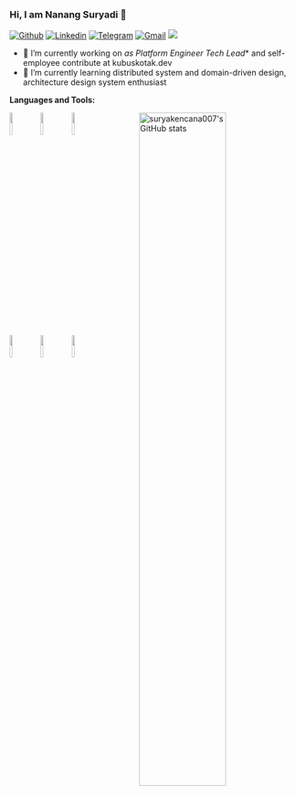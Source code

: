 ### Hi, I am Nanang Suryadi 👋

[![Github](https://img.shields.io/badge/-Github-000?style=flat&logo=Github&logoColor=white)](https://github.com/suryakencana007)
[![Linkedin](https://img.shields.io/badge/-LinkedIn-blue?style=flat&logo=Linkedin&logoColor=white)](https://www.linkedin.com/in/nanang.ask/)
[![Telegram](https://img.shields.io/badge/-Telegram-blue?style=flat&logo=Telegram&logoColor=white)](https://t.me/suryakencana007)
[![Gmail](https://img.shields.io/badge/-Gmail-c14438?style=flat&logo=Gmail&logoColor=white)](mailto:nanang.jobs@gmail.com)
![](https://komarev.com/ghpvc/?username=suryakencana007&color=blue&style=flat-square&label=Profile+visitors)

- 🔭 I’m currently working on *as Platform Engineer Tech Lead** and self-employee contribute at kubuskotak.dev
- 🌱 I’m currently learning distributed system and domain-driven design, architecture design system enthusiast

**Languages and Tools:** 
<p>
  <a href="https://github.com/suryakencana007">
    <img align="right" width="55%" src="https://github-readme-stats.vercel.app/api?username=suryakencana007&show_icons=true&line_height=27&count_private=true&include_all_commits=true" alt="suryakencana007's GitHub stats"/>
</a>
  <code><img width="10%" src="https://www.vectorlogo.zone/logos/golang/golang-ar21.svg"></code>
  <code><img width="10%" src="https://www.vectorlogo.zone/logos/python/python-ar21.svg"></code>
  <code><img width="10%" src="https://www.vectorlogo.zone/logos/nodejs/nodejs-ar21.svg"></code>
  <br />
  <code><img width="10%" src="https://www.vectorlogo.zone/logos/nginx/nginx-ar21.svg"></code>
  <code><img width="10%" src="https://www.vectorlogo.zone/logos/docker/docker-ar21.svg"></code>
   <code><img width="10%" src="https://github.com/prplx/svg-logos/blob/master/svg/svelte.svg"></code>
  <br />
</p>

<!--
**suryakencana007/suryakencana007** is a ✨ _special_ ✨ repository because its `README.md` (this file) appears on your GitHub profile.

Here are some ideas to get you started:

- 🔭 I’m currently working on ...
- 🌱 I’m currently learning ...
- 👯 I’m looking to collaborate on ...
- 🤔 I’m looking for help with ...
- 💬 Ask me about ...
- 📫 How to reach me: ...
- 😄 Pronouns: ...
- ⚡ Fun fact: ...
-->
